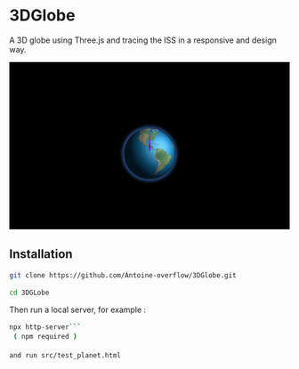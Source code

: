 # 3DGlobe
A 3D globe using Three.js and tracing the ISS in a responsive and design way.

![Alt Text](https://github.com/Antoine-overflow/3DGlobe/blob/main/terre2.gif)

## Installation 

```bash
git clone https://github.com/Antoine-overflow/3DGlobe.git
```

```bash
cd 3DGLobe 
```



Then run a local server, 
for example :
```bash
npx http-server```
 ( npm required ) 

and run src/test_planet.html 
